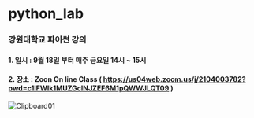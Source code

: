 # python_lab

### 강원대학교 파이썬 강의

#### 1. 일시 : 9월 18일 부터 매주 금요일 14시 ~ 15시 
#### 2. 장소 : Zoon On line Class ( https://us04web.zoom.us/j/2104003782?pwd=c1lFWlk1MUZGclNJZEF6M1pQWWJLQT09 )

![Clipboard01](https://user-images.githubusercontent.com/50386254/92998752-ce93b280-f556-11ea-8cc1-a3cbc10f1388.jpg)

